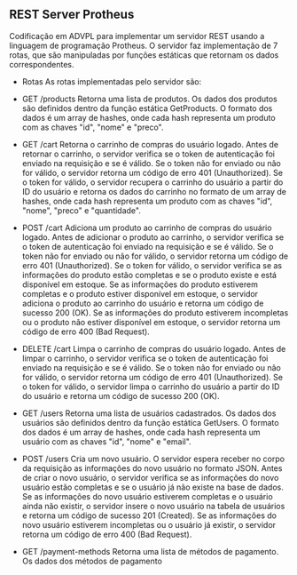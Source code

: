 ## REST Server Protheus

Codificação em ADVPL para implementar um servidor REST usando a linguagem de programação Protheus. O servidor faz implementação de 7 rotas, que são manipuladas por funções estáticas que retornam os dados correspondentes.

- Rotas
As rotas implementadas pelo servidor são:

- GET /products
Retorna uma lista de produtos. Os dados dos produtos são definidos dentro da função estática GetProducts. O formato dos dados é um array de hashes, onde cada hash representa um produto com as chaves "id", "nome" e "preco".

- GET /cart
Retorna o carrinho de compras do usuário logado. Antes de retornar o carrinho, o servidor verifica se o token de autenticação foi enviado na requisição e se é válido. Se o token não for enviado ou não for válido, o servidor retorna um código de erro 401 (Unauthorized). Se o token for válido, o servidor recupera o carrinho do usuário a partir do ID do usuário e retorna os dados do carrinho no formato de um array de hashes, onde cada hash representa um produto com as chaves "id", "nome", "preco" e "quantidade".

- POST /cart
Adiciona um produto ao carrinho de compras do usuário logado. Antes de adicionar o produto ao carrinho, o servidor verifica se o token de autenticação foi enviado na requisição e se é válido. Se o token não for enviado ou não for válido, o servidor retorna um código de erro 401 (Unauthorized). Se o token for válido, o servidor verifica se as informações do produto estão completas e se o produto existe e está disponível em estoque. Se as informações do produto estiverem completas e o produto estiver disponível em estoque, o servidor adiciona o produto ao carrinho do usuário e retorna um código de sucesso 200 (OK). Se as informações do produto estiverem incompletas ou o produto não estiver disponível em estoque, o servidor retorna um código de erro 400 (Bad Request).

- DELETE /cart
Limpa o carrinho de compras do usuário logado. Antes de limpar o carrinho, o servidor verifica se o token de autenticação foi enviado na requisição e se é válido. Se o token não for enviado ou não for válido, o servidor retorna um código de erro 401 (Unauthorized). Se o token for válido, o servidor limpa o carrinho do usuário a partir do ID do usuário e retorna um código de sucesso 200 (OK).

- GET /users
Retorna uma lista de usuários cadastrados. Os dados dos usuários são definidos dentro da função estática GetUsers. O formato dos dados é um array de hashes, onde cada hash representa um usuário com as chaves "id", "nome" e "email".

- POST /users
Cria um novo usuário. O servidor espera receber no corpo da requisição as informações do novo usuário no formato JSON. Antes de criar o novo usuário, o servidor verifica se as informações do novo usuário estão completas e se o usuário já não existe na base de dados. Se as informações do novo usuário estiverem completas e o usuário ainda não existir, o servidor insere o novo usuário na tabela de usuários e retorna um código de sucesso 201 (Created). Se as informações do novo usuário estiverem incompletas ou o usuário já existir, o servidor retorna um código de erro 400 (Bad Request).

- GET /payment-methods
Retorna uma lista de métodos de pagamento. Os dados dos métodos de pagamento